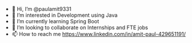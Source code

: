 - 👋 Hi, I’m @paulamit9331
- 👀 I’m interested in Development using Java
- 🌱 I’m currently learning Spring Boot
- 💞️ I’m looking to collaborate on Internships and FTE jobs
- 📫 How to reach me https://www.linkedin.com/in/amit-paul-429651191/

<!---
paulamit9331/paulamit9331 is a ✨ special ✨ repository because its `README.md` (this file) appears on your GitHub profile.
You can click the Preview link to take a look at your changes.
--->
